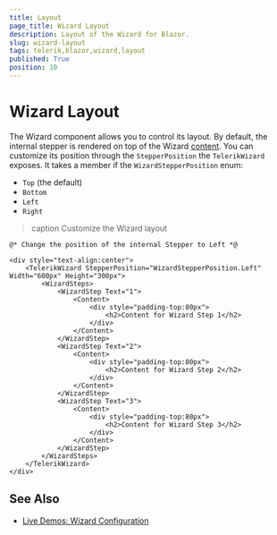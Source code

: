 ```yaml
---
title: Layout
page_title: Wizard Layout
description: Layout of the Wizard for Blazor.
slug: wizard-layout
tags: telerik,blazor,wizard,layout
published: True
position: 10
---
```


# Wizard Layout

The Wizard component allows you to control its layout. By default, the internal stepper is rendered on top of the Wizard [content](slug://wizard-structure-content). You can customize its position through the `StepperPosition` the `TelerikWizard` exposes. It takes a member if the `WizardStepperPosition` enum:

* `Top` (the default)
* `Bottom`
* `Left`
* `Right`

>caption Customize the Wizard layout

````RAZOR
@* Change the position of the internal Stepper to Left *@

<div style="text-align:center">
    <TelerikWizard StepperPosition="WizardStepperPosition.Left" Width="600px" Height="300px">
        <WizardSteps>
            <WizardStep Text="1">
                <Content>
                    <div style="padding-top:80px">
                        <h2>Content for Wizard Step 1</h2>
                    </div>
                </Content>
            </WizardStep>
            <WizardStep Text="2">
                <Content>
                    <div style="padding-top:80px">
                        <h2>Content for Wizard Step 2</h2>
                    </div>
                </Content>
            </WizardStep>
            <WizardStep Text="3">
                <Content>
                    <div style="padding-top:80px">
                        <h2>Content for Wizard Step 3</h2>
                    </div>
                </Content>
            </WizardStep>           
        </WizardSteps>
    </TelerikWizard>
</div>
````

## See Also

* [Live Demos: Wizard Configuration](https://demos.telerik.com/blazor-ui/wizard/configuration)
